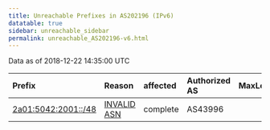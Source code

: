 ```yaml
---
title: Unreachable Prefixes in AS202196 (IPv6)
datatable: true
sidebar: unreachable_sidebar
permalink: unreachable_AS202196-v6.html
---
```


Data as of 2018-12-22 14:35:00 UTC


<div class="datatable-begin"></div>

| Prefix                                                           | Reason                                                                                                      | affected   | Authorized AS   |   MaxLength | Anchor                                         |   unreachable /48s |
|:-----------------------------------------------------------------|:------------------------------------------------------------------------------------------------------------|:-----------|:----------------|------------:|:-----------------------------------------------|-------------------:|
| [2a01:5042:2001::/48](https://stat.ripe.net/2a01:5042:2001::/48) | [INVALID ASN](https://rpki-validator.ripe.net/announcement-preview?asn=AS202196&prefix=2a01:5042:2001::/48) | complete   | AS43996         |          32 | [RIPE](unreachable_RIPE_NCC_RPKI_Root-v6.html) |                  1 |

<div class="datatable-end"></div>